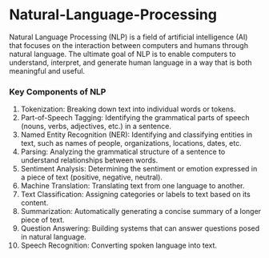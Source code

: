 # Natural-Language-Processing

Natural Language Processing (NLP) is a field of artificial intelligence (AI) that focuses on the interaction between computers and humans through natural language. The ultimate goal of NLP is to enable computers to understand, interpret, and generate human language in a way that is both meaningful and useful.

### Key Components of NLP
1. Tokenization: Breaking down text into individual words or tokens.
2. Part-of-Speech Tagging: Identifying the grammatical parts of speech (nouns, verbs, adjectives, etc.) in a sentence.
3. Named Entity Recognition (NER): Identifying and classifying entities in text, such as names of people, organizations, locations, dates, etc.
4. Parsing: Analyzing the grammatical structure of a sentence to understand relationships between words.
5. Sentiment Analysis: Determining the sentiment or emotion expressed in a piece of text (positive, negative, neutral).
6. Machine Translation: Translating text from one language to another.
7. Text Classification: Assigning categories or labels to text based on its content.
8. Summarization: Automatically generating a concise summary of a longer piece of text.
9. Question Answering: Building systems that can answer questions posed in natural language.
10. Speech Recognition: Converting spoken language into text.
